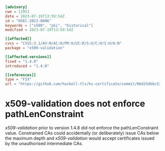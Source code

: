 ``` toml
[advisory]
cwe = [295]
date = 2023-07-19T13:59:54Z
id = "HSEC-2023-0006"
keywords = ["x509", "pki", "historical"]
modified = 2023-07-19T13:59:54Z

[[affected]]
cvss = "CVSS:3.1/AV:N/AC:H/PR:H/UI:R/S:U/C:H/I:H/A:N"
package = "x509-validation"

[[affected.versions]]
fixed = "1.4.8"
introduced = "1.4.0"

[[references]]
type = "FIX"
url = "https://github.com/haskell-tls/hs-certificate/commit/06d15dbbc53739314760d8504ca764000770e46e"
```

# x509-validation does not enforce pathLenConstraint

*x509-validation* prior to version 1.4.8 did not enforce the
pathLenConstraint value. Constrained CAs could accidentally (or
deliberately) issue CAs below the maximum depth and *x509-validation*
would accept certificates issued by the unauthorised intermediate CAs.
